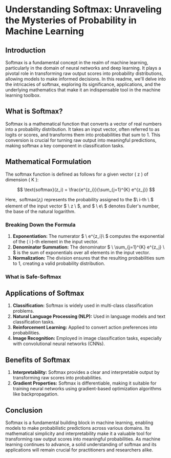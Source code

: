 # Understanding Softmax: Unraveling the Mysteries of Probability in Machine Learning

## Introduction

Softmax is a fundamental concept in the realm of machine learning, particularly in the domain of neural networks and deep learning. It plays a pivotal role in transforming raw output scores into probability distributions, allowing models to make informed decisions. In this readme, we'll delve into the intricacies of softmax, exploring its significance, applications, and the underlying mathematics that make it an indispensable tool in the machine learning toolbox.

## What is Softmax?

Softmax is a mathematical function that converts a vector of real numbers into a probability distribution. It takes an input vector, often referred to as logits or scores, and transforms them into probabilities that sum to 1. This conversion is crucial for turning raw output into meaningful predictions, making softmax a key component in classification tasks.

## Mathematical Formulation

The softmax function is defined as follows for a given vector \( z \) of dimension \( K \):

$$
\text{softmax}(z_i) = \frac{e^{z_i}}{\sum_{j=1}^{K} e^{z_j}} 
$$

Here, $\ \text{softmax}(z_i)$  represents the probability assigned to the $\ i-th \ $ element of the input vector $ \ z \ $, and $ \ e\ $ denotes Euler's number, the base of the natural logarithm.


### Breaking Down the Formula

1. **Exponentiation:** The numerator $ \ e^{z_i}\ $ computes the exponential of the \( i \)-th element in the input vector.
2. **Denominator Summation:** The denominator $ \ \sum_{j=1}^{K} e^{z_j} \ $ is the sum of exponentials over all elements in the input vector.
3. **Normalization:** The division ensures that the resulting probabilities sum to 1, creating a valid probability distribution.

### What is Safe-Softmax





## Applications of Softmax

1. **Classification:** Softmax is widely used in multi-class classification problems.
2. **Natural Language Processing (NLP):** Used in language models and text classification tasks.
3. **Reinforcement Learning:** Applied to convert action preferences into probabilities.
4. **Image Recognition:** Employed in image classification tasks, especially with convolutional neural networks (CNNs).

## Benefits of Softmax

1. **Interpretability:** Softmax provides a clear and interpretable output by transforming raw scores into probabilities.
2. **Gradient Properties:** Softmax is differentiable, making it suitable for training neural networks using gradient-based optimization algorithms like backpropagation.

## Conclusion

Softmax is a fundamental building block in machine learning, enabling models to make probabilistic predictions across various domains. Its mathematical simplicity and interpretability make it a valuable tool for transforming raw output scores into meaningful probabilities. As machine learning continues to advance, a solid understanding of softmax and its applications will remain crucial for practitioners and researchers alike.

